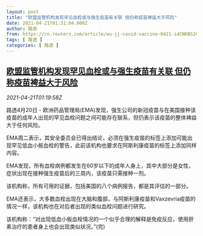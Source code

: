 ```yaml
---
layout: post
title: "欧盟监管机构发现罕见血栓或与强生疫苗有关联 但仍称疫苗裨益大于风险"
date: 2021-04-21T01:31:04.000Z
author: 路透
from: https://cn.reuters.com/article/eu-jj-covid-vaccine-0421-idCNKBS2C803H
tags: [ 路透 ]
categories: [ 路透 ]
---
```

<!--1618968664000-->
[欧盟监管机构发现罕见血栓或与强生疫苗有关联 但仍称疫苗裨益大于风险](https://cn.reuters.com/article/eu-jj-covid-vaccine-0421-idCNKBS2C803H)
------

<div>
<div><i>2021-04-21T01:19:58Z</i></div><p>路透4月20日 - 欧洲药品管理局(EMA)发现，强生公司的新冠疫苗与在美国接种该疫苗的成年人出现的罕见血栓问题之间可能存在联系，但仍表示该疫苗的整体裨益大于任何风险。</p><p>EMA周二表示，其安全委员会已得出结论，必须在强生疫苗的标签上添加可能出现罕见低血小板血栓的警告，此前该机构也要求在阿斯利康疫苗的标签上添加同样内容。</p><p>EMA发现，所有血栓病例都发生在60岁以下的成年人身上，其中大部分是女性，症状出现在接种强生疫苗后的三周内，该疫苗只需接种一剂。</p><p>该机构称，所有可用的证据，包括美国的八个病例报告，都是其评估的一部分。</p><p>EMA还表示，大多数血栓出现在大脑和腹部，与阿斯利康疫苗和Vaxzevria疫苗的情况一样，该机构也在对后者出现的类似血栓问题进行研究。</p><p>该机构称：“对出现低血小板血栓情况的一个似乎合理的解释是免疫反应，使用肝素治疗的患者身上也会出现类似状况。”(完)</p>
</div>
